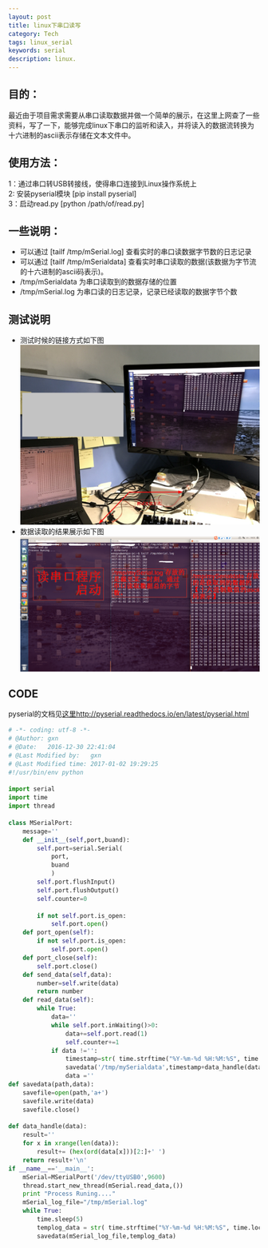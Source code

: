 ```yaml
---
layout: post
title: linux下串口读写 
category: Tech
tags: linux_serial
keywords: serial
description: linux.
---
```


## 目的：
最近由于项目需求需要从串口读取数据并做一个简单的展示，在这里上网查了一些资料，写了一下，能够完成linux下串口的监听和读入，并将读入的数据流转换为十六进制的ascii表示存储在文本文件中。

## 使用方法：
1：通过串口转USB转接线，使得串口连接到Linux操作系统上   
2: 安装pyserial模块  [pip install pyserial]    
3：启动read.py       [python /path/of/read.py]    

## 一些说明：
+ 可以通过 [tailf /tmp/mSerial.log] 查看实时的串口读数据字节数的日志记录
+ 可以通过 [tailf /tmp/mSerialdata] 查看实时串口读取的数据(该数据为字节流的十六进制的ascii码表示)。
+ /tmp/mSerialdata 为串口读取到的数据存储的位置
+ /tmp/mSerial.log 为串口读的日志记录，记录已经读取的数据字节个数

## 测试说明

+ 测试时候的链接方式如下图
![connect.jpg](/public/img/pic/connect.jpg)
+ 数据读取的结果展示如下图
![connect.jpg](/public/img/pic/display.png)

## CODE
pyserial的文档见[这里http://pyserial.readthedocs.io/en/latest/pyserial.html](http://pyserial.readthedocs.io/en/latest/pyserial.html)

``` python
# -*- coding: utf-8 -*-
# @Author: gxn
# @Date:   2016-12-30 22:41:04
# @Last Modified by:   gxn
# @Last Modified time: 2017-01-02 19:29:25
#!/usr/bin/env python

import serial
import time
import thread

class MSerialPort:
	message=''
	def __init__(self,port,buand):
		self.port=serial.Serial(
			port,
			buand
			)
		self.port.flushInput()
		self.port.flushOutput()
		self.counter=0

		if not self.port.is_open:
			self.port.open()
	def port_open(self):
		if not self.port.is_open:
			self.port.open()
	def port_close(self):
		self.port.close()
	def send_data(self,data):
		number=self.write(data)
		return number
	def read_data(self):
		while True:
			data=''
			while self.port.inWaiting()>0:
				data+=self.port.read(1)
				self.counter+=1
			if data !='':
				timestamp=str( time.strftime("%Y-%m-%d %H:%M:%S", time.localtime(time.time())) )+ " "
				savedata('/tmp/mySerialdata',timestamp+data_handle(data))
				data =''
def savedata(path,data):
	savefile=open(path,'a+')
	savefile.write(data)
	savefile.close()

def data_handle(data):
	result=''
	for x in xrange(len(data)):
		result+= (hex(ord(data[x]))[2:]+' ')
	return result+'\n'
if __name__=='__main__':
	mSerial=MSerialPort('/dev/ttyUSB0',9600)
	thread.start_new_thread(mSerial.read_data,())
	print "Process Runing...."
	mSerial_log_file="/tmp/mSerial.log"
	while True:
		time.sleep(5)
		templog_data = str( time.strftime("%Y-%m-%d %H:%M:%S", time.localtime(time.time())) )+": "+ str(mSerial.counter)+'\n'
		savedata(mSerial_log_file,templog_data)
```

